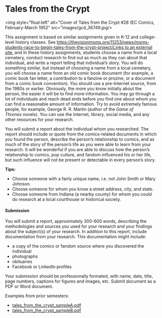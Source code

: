 # Tales from the Crypt

<img style="float:left" alt="Cover of Tales from the Crypt #28 (EC Comics, February-March 1952" src="images/gcd_36749.jpg/>

This assignment is based on similar assignments given in K-12 and college-level history classes. See [https://thevisionmsms.org/11253/news/msms-students-race-to-begin-tales-from-the-crypt-project/Links to an external site.](https://thevisionmsms.org/11253/news/msms-students-race-to-begin-tales-from-the-crypt-project/) and In these history assignments, students choose a name from a local cemetery, conduct research to find out as much as they can about that individual, and write a report telling that individual’s story. You will do something similar, but instead of choosing a name from a local cemetary, you will choose a name from an old comic book document (for example, a comic book fan letter, a contribution to a fanzine or prozine, or a document from a comic book convention). You should use a pre-Internet source, from the 1980s or earlier. Obviously, the more you know initially about the person, the easier it will be to find more information. You may go through a lot of individuals and reach dead ends before you find one about whom you can find a reasonable amount of information. Try to avoid extremely famous people, for example, George R. R. Martin (author of the _Game of Thrones_ novels). You can use the Internet, library, social media, and any other resources for your research.

You will submit a report about the individual whom you researched. The report should include or quote from the comics-related documents in which you found the person, describe the person’s relationship to comics, and as much of the story of the person’s life as you were able to learn from your research. It will be wonderful if you are able to discuss how the person’s relationship to comics, pop culture, and fandom influenced his or her life, but such influence will not be present or detectable in every person’s story.

**Tips:**

- Choose someone with a fairly unique name, i.e. _not_ John Smith or Mary Johnson.
- Choose someone for whom you know a street address, city, and state.
- Choose someone from Indiana (a nearby county) for whom you could do research at a local courthouse or historical society.

#### Submission

You will submit a report, approximately 300-600 words, describing the methodologies and sources you used for your research and your findings about the subject(s) of your research. In addition to this report, include documentation from your research. This documentation might include:

- a copy of the comics or fandom source where you discovered the individual
- photographs
- obituaries
- Facebook or LinkedIn profiles

Your submission should be professionally formated, with name, date, title, page numbers, captions for figures and images, etc. Submit document as a PDF or Word document.

Examples from prior semesters:

- [tales\_from\_the\_crypt\_sampleA.pdf](https://iu.instructure.com/courses/2035442/files/135787530?wrap=1)
- [tales\_from\_the\_crypt\_sampleB.pdf](https://iu.instructure.com/courses/2035442/files/135787529?wrap=1)